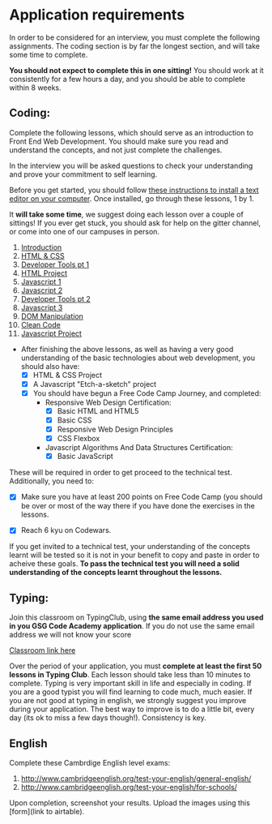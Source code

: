 # Application requirements

In order to be considered for an interview, you must complete the following assignments. The coding section is by far the longest section, and will take some time to complete.

**You should not expect to complete this in one sitting!** You should work at it consistently for a few hours a day, and you should be able to complete within 8 weeks.

## Coding:

Complete the following lessons, which should serve as an introduction to Front End Web Development. You should make sure you read and understand the concepts, and not just complete the challenges.

In the interview you will be asked questions to check your understanding and prove your commitment to self learning.

Before you get started, you should follow [these instructions to install a text editor on your computer](). Once installed, go through these lessons, 1 by 1. 

It **will take some time**, we suggest doing each lesson over a couple of sittings! If you ever get stuck, you should ask for help on the gitter channel, or come into one of our campuses in person.

1. [Introduction](pre-requisites/01-introduction.md)
2. [HTML & CSS](pre-requisites/02-html-css.md)
3. [Developer Tools pt 1](pre-requisites/03-dev-tools.md)
4. [HTML Project](pre-requisites/04-project.md)
5. [Javascript 1](pre-requisites/05-javascript-1.md)
6. [Javascript 2](pre-requisites/06-javascript-2.md)
7. [Developer Tools pt 2](pre-requisites/07-dev-tools-2.md)
8. [Javascript 3](pre-requisites/08-javascript-3.md)
9. [DOM Manipulation](pre-requisites/09-dom-manipulation.md)
10. [Clean Code](pre-requisites/10-clean-code.md)
11. [Javascript Project](pre-requisites/11-project-js.md)

- After finishing the above lessons, as well as having a very good understanding of the basic technologies about web development, you should also have:
  - [x] HTML & CSS Project
  - [x] A Javascript "Etch-a-sketch" project
  - [x] You should have begun a Free Code Camp Journey, and completed:
    - Responsive Web Design Certification:
      - [x] Basic HTML and HTML5
      - [x] Basic CSS
      - [x] Responsive Web Design Principles
      - [x] CSS Flexbox
    - Javascript Algorithms And Data Structures Certification:
      - [x] Basic JavaScript

These will be required in order to get proceed to the technical test. Additionally, you need to:

- [x] Make sure you have at least 200 points on Free Code Camp (you should be over or most of the way there if you have done the exercises in the lessons.

- [x] Reach 6 kyu on Codewars.

If you get invited to a technical test, your understanding of the concepts learnt will be tested so it is not in your benefit to copy and paste in order to acheive these goals. **To pass the technical test you will need a solid understanding of the concepts learnt throughout the lessons.**


## Typing:

Join this classroom on TypingClub, using **the same email address you used in you GSG Code Academy application**. If you do not use the same email address we will not know your score

[Classroom link here](https://gsg-code-academy.typingclub.com/signup/GMUR84A)

Over the period of your application, you must **complete at least the first 50 lessons in Typing Club**. 
Each lesson should take less than 10 minutes to complete. 
Typing is very important skill in life and especially in coding. If you are a good typist you will find learning to code much, much easier.
If you are not good at typing in english, we strongly suggest you improve during your application. The best way to improve is to do a little bit, every day (its ok to miss a few days though!). Consistency is key.

## English

Complete these Cambrdige English level exams:

1. http://www.cambridgeenglish.org/test-your-english/general-english/
2. http://www.cambridgeenglish.org/test-your-english/for-schools/

Upon completion, screenshot your results. Upload the images using this [form](link to airtable).



